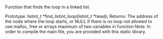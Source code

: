 Function that finds the loop in a linked list.

Prototype: listint_t *find_listint_loop(listint_t *head);
Returns: The address of the node where the loop starts, or NULL if there is no loop
not allowed to use malloc, free or arrays
maximum of two variables in function
Note: In order to compile the main file, you are provided with this static library.
